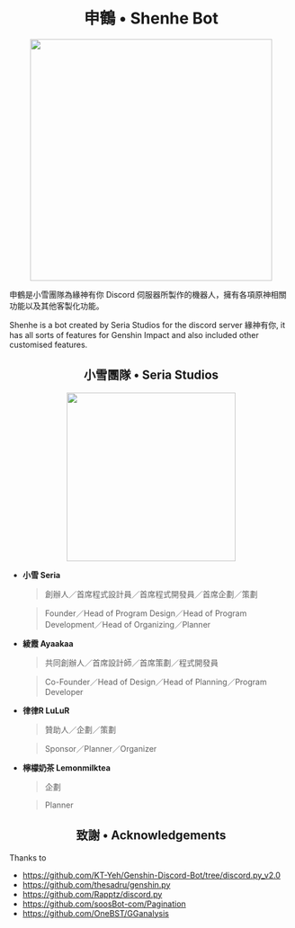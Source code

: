 <h1 align="center">申鶴 • Shenhe Bot</h1>

<p align="center">
<img src="https://i.imgur.com/bwWfOJH.png" width="430" height="430" />
</p>

<p align="left">
申鶴是小雪團隊為緣神有你 Discord 伺服器所製作的機器人，擁有各項原神相關功能以及其他客製化功能。
</p>

<p align="left">
Shenhe is a bot created by Seria Studios for the discord server 緣神有你, it has all sorts of features for Genshin Impact and also included other customised features.
</p>

<h2 align="center">小雪團隊 • Seria Studios</h2>

<p align="center">
<img src="https://i.imgur.com/j2RCDKr.png" width="300" height="300" />
</p>

 - **小雪 Seria**

     > 創辦人／首席程式設計員／首席程式開發員／首席企劃／策劃

     > Founder／Head of Program Design／Head of Program Development／Head of Organizing／Planner

 - **綾霞 Ayaakaa**
 
     > 共同創辦人／首席設計師／首席策劃／程式開發員
     
     > Co-Founder／Head of Design／Head of Planning／Program Developer

 - **律律R LuLuR**
 
     > 贊助人／企劃／策劃

     > Sponsor／Planner／Organizer

 - **檸檬奶茶 Lemonmilktea**
     > 企劃

     > Planner

<h2 align="center">致謝 • Acknowledgements</h2> 

Thanks to

- https://github.com/KT-Yeh/Genshin-Discord-Bot/tree/discord.py_v2.0
- https://github.com/thesadru/genshin.py
- https://github.com/Rapptz/discord.py
- https://github.com/soosBot-com/Pagination
- https://github.com/OneBST/GGanalysis
